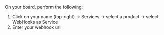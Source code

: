 On your board, perform the following:

1. Click on your name (top-right) &rarr; Services &rarr; select a product &rarr; select WebHooks as Service
2. Enter your webhook url
